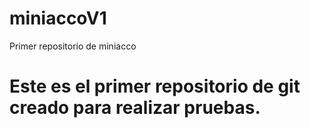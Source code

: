 # miniaccoV1
Primer repositorio de miniacco

# Este es el primer repositorio de git creado para realizar pruebas.
